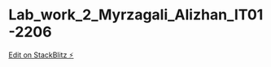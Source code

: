 # Lab_work_2_Myrzagali_Alizhan_IT01-2206

[Edit on StackBlitz ⚡️](https://stackblitz.com/edit/web-platform-kyv6as)